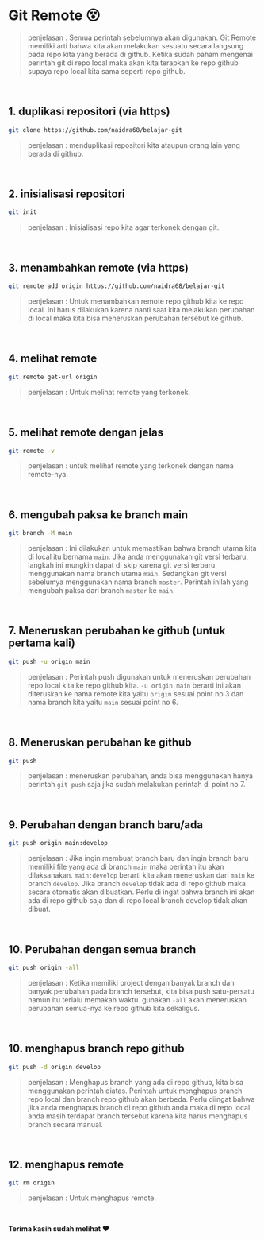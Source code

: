 # Git Remote :dizzy_face:

> penjelasan : Semua perintah sebelumnya akan digunakan. Git Remote memiliki arti bahwa kita akan melakukan sesuatu secara langsung pada repo kita yang berada di github. Ketika sudah paham mengenai perintah git di repo local maka akan kita terapkan ke repo github supaya repo local kita sama seperti repo github.

<br>

## 1. **duplikasi repositori (via https)**
```bash
git clone https://github.com/naidra68/belajar-git
```
> penjelasan : menduplikasi repositori kita ataupun orang lain yang berada di github.
<br>

## 2. **inisialisasi repositori**
```bash
git init
```
> penjelasan : Inisialisasi repo kita agar terkonek dengan git.
<br>

## 3. **menambahkan remote (via https)**
```bash
git remote add origin https://github.com/naidra68/belajar-git
```
> penjelasan : Untuk menambahkan remote repo github kita ke repo local. Ini harus dilakukan karena nanti saat kita melakukan perubahan di local maka kita bisa meneruskan perubahan tersebut ke github.
<br>

## 4. **melihat remote**
```bash
git remote get-url origin
```
> penjelasan : Untuk melihat remote yang terkonek.
<br>

## 5. **melihat remote dengan jelas**
```bash
git remote -v
```
> penjelasan : untuk melihat remote yang terkonek dengan nama remote-nya.
<br>

## 6. **mengubah paksa ke branch main**
```bash
git branch -M main
```
> penjelasan : Ini dilakukan untuk memastikan bahwa branch utama kita di local itu bernama `main`. Jika anda menggunakan git versi terbaru, langkah ini mungkin dapat di skip karena git versi terbaru menggunakan nama branch utama `main`. Sedangkan git versi sebelumya menggunakan nama branch `master`. Perintah inilah yang mengubah paksa dari branch `master` ke `main`.
<br>

## 7. **Meneruskan perubahan ke github (untuk pertama kali)**
```bash
git push -u origin main
```
> penjelasan : Perintah push digunakan untuk meneruskan perubahan repo local kita ke repo github kita. `-u origin main` berarti ini akan diteruskan ke nama remote kita yaitu `origin` sesuai point no 3 dan nama branch kita yaitu `main` sesuai point no 6.
<br>

## 8. **Meneruskan perubahan ke github**
```bash
git push
```
> penjelasan : meneruskan perubahan, anda bisa menggunakan hanya perintah `git push` saja jika sudah melakukan perintah di point no 7.
<br>

## 9. **Perubahan dengan branch baru/ada**
```bash
git push origin main:develop
```
> penjelasan : Jika ingin membuat branch baru dan ingin branch baru memiliki file yang ada di branch `main` maka perintah itu akan dilaksanakan. `main:develop` berarti kita akan meneruskan dari `main` ke branch `develop`. Jika branch `develop` tidak ada di repo github maka secara otomatis akan dibuatkan. Perlu di ingat bahwa branch ini akan ada di repo github saja dan di repo local branch develop tidak akan dibuat.
<br>

## 10. **Perubahan dengan semua branch**
```bash
git push origin -all
```
> penjelasan : Ketika memiliki project dengan banyak branch dan banyak perubahan pada branch tersebut, kita bisa push satu-persatu namun itu terlalu memakan waktu. gunakan `-all` akan meneruskan perubahan semua-nya ke repo github kita sekaligus.
<br>

## 10. **menghapus branch repo github**
```bash
git push -d origin develop
```
> penjelasan : Menghapus branch yang ada di repo github, kita bisa menggunakan perintah diatas. Perintah untuk menghapus branch repo local dan branch repo github akan berbeda. Perlu diingat bahwa jika anda menghapus branch di repo github anda maka di repo local anda masih terdapat branch tersebut karena kita harus menghapus branch secara manual.
<br>

## 12. **menghapus remote**
```bash
git rm origin
```
> penjelasan : Untuk menghapus remote.
<br>

**Terima kasih sudah melihat :heart:**